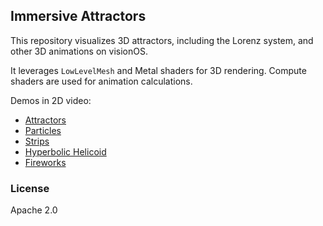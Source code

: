 ## Immersive Attractors

This repository visualizes 3D attractors, including the Lorenz system, and other 3D animations on visionOS.

It leverages `LowLevelMesh` and Metal shaders for 3D rendering. Compute shaders are used for animation calculations.

Demos in 2D video:

- [Attractors](https://www.bilibili.com/video/BV1CaNDeQETC/)
- [Particles](https://www.bilibili.com/video/BV1dXKLe5EkG/)
- [Strips](https://www.bilibili.com/video/BV1hAKjeBEcX/)
- [Hyperbolic Helicoid](https://www.bilibili.com/video/BV1oxANe3ESK/)
- [Fireworks](https://www.bilibili.com/video/BV1rhAsezEY4/)

### License

Apache 2.0
